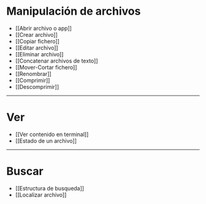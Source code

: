 # Manipulación de archivos

- [[Abrir archivo o app]]
- [[Crear archivo]]
- [[Copiar fichero]]
- [[Editar archivo]]
- [[Eliminar archivo]]
- [[Concatenar archivos de texto]]
- [[Mover-Cortar fichero]]
- [[Renombrar]]
- [[Comprimir]]
- [[Descomprimir]]
---
# Ver
- [[Ver contenido en terminal]]
- [[Estado de un archivo]]
---
# Buscar
- [[Estructura de busqueda]]
- [[Localizar archivo]]